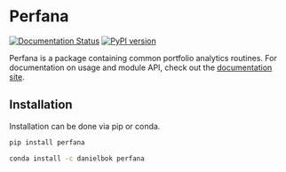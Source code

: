 Perfana
=======

[![Documentation Status](https://readthedocs.org/projects/perfana/badge/?version=latest)](https://perfana.readthedocs.io/en/latest/?badge=latest)
[![PyPI version](https://badge.fury.io/py/perfana.svg)](https://badge.fury.io/py/perfana)

Perfana is a package containing common portfolio analytics routines. For documentation on usage and module API, check out the [documentation site](https://perfana.readthedocs.io).

Installation
------------

Installation can be done via pip or conda.
```bash
pip install perfana

conda install -c danielbok perfana
```
